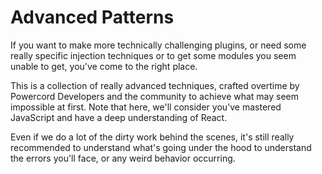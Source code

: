 # Advanced Patterns
If you want to make more technically challenging plugins, or need some really specific injection techniques or to
get some modules you seem unable to get, you've come to the right place.

This is a collection of really advanced techniques, crafted overtime by Powercord Developers and the community to
achieve what may seem impossible at first. Note that here, we'll consider you've mastered JavaScript and have a
deep understanding of React.

Even if we do a lot of the dirty work behind the scenes, it's still really recommended to understand what's going
under the hood to understand the errors you'll face, or any weird behavior occurring.
